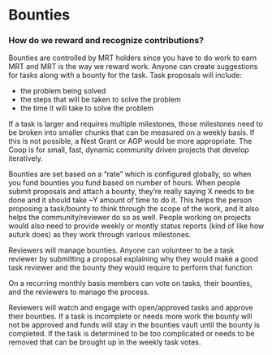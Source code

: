 # Bounties

### How do we reward and recognize contributions?

Bounties are controlled by MRT holders since you have to do work to earn MRT and MRT is the way we reward work. 
Anyone can create suggestions for tasks along with a bounty for the task. Task proposals will include:
- the problem being solved
- the steps that will be taken to solve the problem
- the time it will take to solve the problem

If a task is larger and requires multiple milestones, those milestones need to be broken into smaller chunks that can be measured on a weekly basis. If this is not possible, a Nest Grant or AGP would be more appropriate. The Coop is for small, fast, dynamic community driven projects that develop iteratively. 

Bounties are set based on a “rate” which is configured globally, so when you fund bounties you fund based on number of hours. When people submit proposals and attach a bounty, they’re really saying X needs to be done and it should take ~Y amount of time to do it. This helps the person proposing a task/bounty to think through the scope of the work, and it also helps the community/reviewer do so as well. People working on projects would also need to provide weekly or montly status reports (kind of like how auturk does) as they work through various milestones.

Reviewers will manage bounties. Anyone can volunteer to be a task reviewer by submitting a proposal explaining why they would make a good task reviewer and the bounty they would require to perform that function

On a recurring monthly basis members can vote on tasks, their bounties, and the reviewers to manage the process.

Reviewers will watch and engage with open/approved tasks and approve their bounties. If a task is incomplete or needs more work the bounty will not be approved and funds will stay in the bounties vault until the bounty is completed. If the task is determined to be too complicated or needs to be removed that can be brought up in the weekly task votes.
